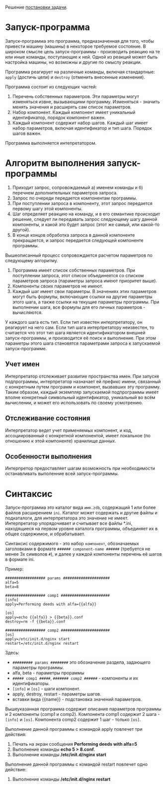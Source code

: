 Решение [постановки задачи](task.md).

Запуск-программа
================
Запуск-программа это программа, предназначенная для того, чтобы привести машину (машины) в некоторое требуемое состояние.
В широком смысле цель запуск-программы - производить реакцию на те или иные команды, поступающие к ней.
Одной из реакций может быть настройка машины, но возможны и другие по смыслу реакции.

Программа реагирует на различные команды, включая стандартные: 
`apply` (достичь цели) и `destroy` (отменить внесенные изменения).

Программа состоит из следующих частей:

1. Перечень собственных параметров. Эти параметры могут изменяться извне, вызывающими программу.
Изменяться - значить менять значения и расширять сам список параметров.
2. Набор компонент. Каждый компонент имеет уникальный идентификатор, порядок компонент важен.
3. Каждый компонент содержит набор шагов. Каждый шаг имеет набор параметров, включая идентификатор и тип шага. 
Порядок шагов важен.

Программа выполняется интепретатором.

Алгоритм выполнения запуск-программы
====================================

1. Приходит запрос, сопровождаемый а) именем команды и б) перечнем дополнительных параметров запроса.
2. Запрос по очереди передается компонентам программы.
3. При поступлении запроса в компоненту, этот запрос передается первому шагу этой компоненты.
4. Шаг определяет реакцию на команду, и в его семантике происходит решение, следует ли передавать запрос
следующему шагу данной компоненты, и какой это будет запрос (этот же самый, или какой-то другой).
5. В конце концов обработка запроса в данной компоненте прекращается, и запрос передается следующей
компоненте программы.

Вышеописанный процесс сопровождается расчетом параметров по следующему алгоритму.
1. Программа имеет список собственных параметров. При поступлении запроса, этот список 
объединеятся со списком параметров запроса (параметры запроса имеют приоритет выше).
2. Компоненты своих параметров не имеют.
3. Каждый шаг имеет свои параметры. В значениях этих параметров могут быть формулы, 
включающие ссылки на другие параметры этого шага, а также ссылки на текущие параметры программы.
При выполнении шага, все формулы для его личных параметров - вычисляются.

У каждого шага есть тип. Если тип известен интерпретатору, он реагирует на него сам.
Если тип шага интерпретатору неизвестен, то считается что этот тип шага является идентификатором внешней 
запуск-программы, и производится её поиск и выполнение. При этом параметры этого шага становятся
параметрами запроса к запускаемой запуск-программе.

## Учет имен

Интерпретатор отслеживает развитие пространства имен. При запуске подпрограммы, интерпретатор
назначает ей префикс имени, связанный с конкретным путем программ и компонент, вызвавших эту программу.
Таким образом, каждый экземпляр запускаемой подпрограммы имеет вполне конкретный символьный
идентификатор, уникальный во всём вычислении, и может его использовать по своему усмотрению.

## Отслеживание состояния

Интерпретатор ведет учет применяемых компонент, и код, ассоциированный с конкретной компонентой,
имеет локальное (по отношению к этой компоненте) хранилище данных.

## Особенности выполнения

Интерпретор предоставляет шагам возможность при необходимости останавливать выполенние всей запуск-программы.

Синтаксис
=========
Запуск-программа это каталог вида `имя.zdb`, содержащий 1 или более файлов расширением `ini`.
Каталог может содержать и другие файлы и подкаталоги, для интерпретатора это значение не имеет.
Интерпретатор упорядочивает и считывает все файлы *.ini, находящиеся на первом уровне каталога
программы, объединяет их в общее содержимое, и обрабатывает.

Синтаксис содержимого - это набор `компонент`, обозначаемых заголовками в формате 
`###### component-name ######` (требуется не менее 3х символов `#`), 
и далее у каждой компоненты перечень её шагов в формате ini.

Пример:
```
################## params #####################
alfa=5
beta=8

################## comp1 ######################
[info]
apply=Performing deeds with alfa={{alfa}}

[os]
apply=echo {{alfa}} > {{beta}}.conf
destroy=rm -f {{beta}}.conf

################## comp2 ######################
[os]
apply=/etc/init.d/nginx start
restart=/etc/init.d/nginx restart
```

Здесь:
* `######### params ########` это обозначение раздела, задающего параметры программы.
* alfa, beta - параметры прораммы
* `##### comp1 #####`, `####### comp2 ######` - компоненты и их идентификаторы.
* `[info]` и `[os]` - шаги компонент.
* apply, destroy, restart - параметры шагов.
* вставки вида {{name}} - подстановка значений параметров.

Вышеуказанная программа содержит описание параметров программы и 2 компоненты (comp1 и comp2).
Компонента comp1 содержит 2 шага - `[info]` и `[os]`. Компонента comp2 содержит 1 шаг - только `[os]`.

Выполнение данной программы с командой apply повлечет три действия:
1. Печать на экран сообщения **Performing deeds with alfa=5**
2. Выполнение команды **echo 5 > 8.conf**.
3. Выполнение команды **/etc/init.d/nginx start**

Выполнение данной программы с командой restart повлечет одно действие:
1. Выполнение команды **/etc/init.d/nginx restart**

